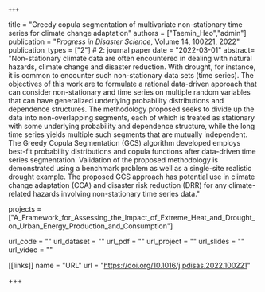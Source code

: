 	+++
title = "Greedy copula segmentation of multivariate non-stationary time series for climate change adaptation"
authors = ["Taemin_Heo","admin"]
publication = "*Progress in Disaster Science*, Volume 14, 100221, 2022"
publication_types = ["2"] # 2: journal paper
date = "2022-03-01"
abstract= "Non-stationary climate data are often encountered in dealing with natural hazards, climate change and disaster reduction. With drought, for instance, it is common to encounter such non-stationary data sets (time series). The objectives of this work are to formulate a rational data-driven approach that can consider non-stationary and time series on multiple random variables that can have generalized underlying probability distributions and dependence structures. The methodology proposed seeks to divide up the data into non-overlapping segments, each of which is treated as stationary with some underlying probability and dependence structure, while the long time series yields multiple such segments that are mutually independent. The Greedy Copula Segmentation (GCS) algorithm developed employs best-fit probability distributions and copula functions after data-driven time series segmentation. Validation of the proposed methodology is demonstrated using a benchmark problem as well as a single-site realistic drought example. The proposed GCS approach has potential use in climate change adaptation (CCA) and disaster risk reduction (DRR) for any climate-related hazards involving non-stationary time series data."

projects = ["A_Framework_for_Assessing_the_Impact_of_Extreme_Heat_and_Drought_on_Urban_Energy_Production_and_Consumption"]

url_code = ""
url_dataset = ""
url_pdf = ""
url_project = ""
url_slides = ""
url_video = ""

[[links]]
    name = "URL"
    url = "https://doi.org/10.1016/j.pdisas.2022.100221"

+++
